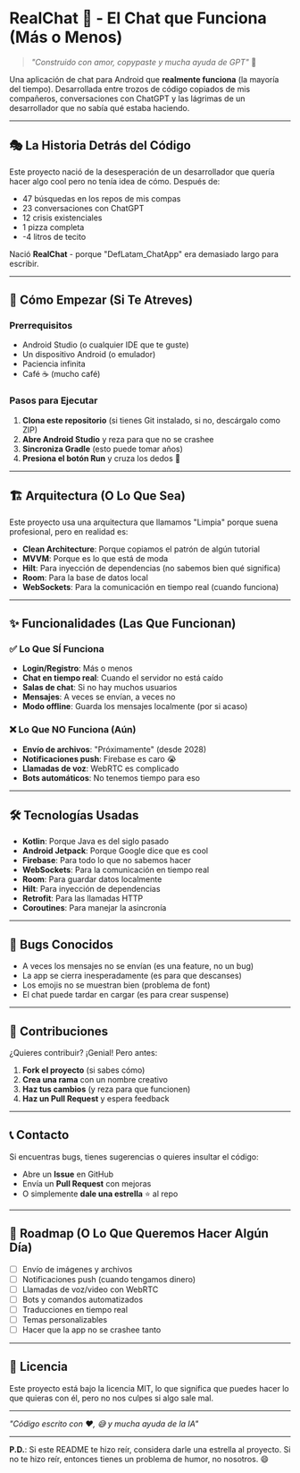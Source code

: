 # RealChat 💬 - El Chat que Funciona (Más o Menos)

> *"Construido con amor, copypaste y mucha ayuda de GPT"* 🤖

Una aplicación de chat para Android que **realmente funciona** (la mayoría del tiempo). Desarrollada entre trozos de código copiados de mis compañeros, conversaciones con ChatGPT y las lágrimas de un desarrollador que no sabía qué estaba haciendo.

---

## 🎭 La Historia Detrás del Código

Este proyecto nació de la desesperación de un desarrollador que quería hacer algo cool pero no tenía idea de cómo. Después de:
- 47 búsquedas en los repos de mis compas
- 23 conversaciones con ChatGPT
- 12 crisis existenciales
- 1 pizza completa
- -4 litros de tecito

Nació **RealChat** - porque "DefLatam_ChatApp" era demasiado largo para escribir.

---

## 🚀 Cómo Empezar (Si Te Atreves)

### Prerrequisitos
- Android Studio (o cualquier IDE que te guste)
- Un dispositivo Android (o emulador)
- Paciencia infinita
- Café ☕ (mucho café)

### Pasos para Ejecutar
1. **Clona este repositorio** (si tienes Git instalado, si no, descárgalo como ZIP)
2. **Abre Android Studio** y reza para que no se crashee
3. **Sincroniza Gradle** (esto puede tomar años)
4. **Presiona el botón Run** y cruza los dedos 🤞

---

## 🏗️ Arquitectura (O Lo Que Sea)

Este proyecto usa una arquitectura que llamamos "Limpia" porque suena profesional, pero en realidad es:

- **Clean Architecture**: Porque copiamos el patrón de algún tutorial
- **MVVM**: Porque es lo que está de moda
- **Hilt**: Para inyección de dependencias (no sabemos bien qué significa)
- **Room**: Para la base de datos local
- **WebSockets**: Para la comunicación en tiempo real (cuando funciona)

---

## ✨ Funcionalidades (Las Que Funcionan)

### ✅ Lo Que SÍ Funciona
- **Login/Registro**: Más o menos
- **Chat en tiempo real**: Cuando el servidor no está caído
- **Salas de chat**: Si no hay muchos usuarios
- **Mensajes**: A veces se envían, a veces no
- **Modo offline**: Guarda los mensajes localmente (por si acaso)

### ❌ Lo Que NO Funciona (Aún)
- **Envío de archivos**: "Próximamente" (desde 2028)
- **Notificaciones push**: Firebase es caro 😭
- **Llamadas de voz**: WebRTC es complicado
- **Bots automáticos**: No tenemos tiempo para eso

---

## 🛠️ Tecnologías Usadas

- **Kotlin**: Porque Java es del siglo pasado
- **Android Jetpack**: Porque Google dice que es cool
- **Firebase**: Para todo lo que no sabemos hacer
- **WebSockets**: Para la comunicación en tiempo real
- **Room**: Para guardar datos localmente
- **Hilt**: Para inyección de dependencias
- **Retrofit**: Para las llamadas HTTP
- **Coroutines**: Para manejar la asincronía

---

## 🐛 Bugs Conocidos

- A veces los mensajes no se envían (es una feature, no un bug)
- La app se cierra inesperadamente (es para que descanses)
- Los emojis no se muestran bien (problema de font)
- El chat puede tardar en cargar (es para crear suspense)

---

## 🤝 Contribuciones

¿Quieres contribuir? ¡Genial! Pero antes:

1. **Fork el proyecto** (si sabes cómo)
2. **Crea una rama** con un nombre creativo
3. **Haz tus cambios** (y reza para que funcionen)
4. **Haz un Pull Request** y espera feedback

---

## 📞 Contacto

Si encuentras bugs, tienes sugerencias o quieres insultar el código:
- Abre un **Issue** en GitHub
- Envía un **Pull Request** con mejoras
- O simplemente **dale una estrella** ⭐ al repo

---

## 🎯 Roadmap (O Lo Que Queremos Hacer Algún Día)

- [ ] Envío de imágenes y archivos
- [ ] Notificaciones push (cuando tengamos dinero)
- [ ] Llamadas de voz/video con WebRTC
- [ ] Bots y comandos automatizados
- [ ] Traducciones en tiempo real
- [ ] Temas personalizables
- [ ] Hacer que la app no se crashee tanto

---

## 📄 Licencia

Este proyecto está bajo la licencia MIT, lo que significa que puedes hacer lo que quieras con él, pero no nos culpes si algo sale mal.

---

*"Código escrito con ❤️, 😅 y mucha ayuda de la IA"*

---

**P.D.**: Si este README te hizo reír, considera darle una estrella al proyecto. Si no te hizo reír, entonces tienes un problema de humor, no nosotros. 😄
